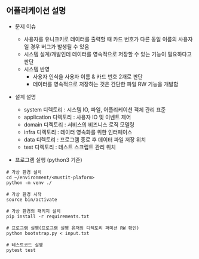## 어플리케이션 설명

* 문제 이슈
    - 사용자를 유니크키로 데이터를 출력할 때 카드 번호가 다른 동일 이름의 사용자일 경우 버그가 발생될 수 있음
    - 시스템 설계/개발인데 데이터를 영속적으로 저장할 수 있는 기능이 필요하다고 판단
    - 시스템 반영
        + 사용자 인식을 사용자 이름 & 카드 번호 2개로 판단
        + 데이터를 영속적으로 저장하는 것은 간단한 파일 RW 기능을 개발함

* 설계 설명
    - system 디렉토리 : 시스템 IO, 파일, 어플리케이션 객체 관리 표준
    - application 디렉토리 : 사용자 IO 및 이벤트 제어
    - domain 디렉토리 : 서비스의 비즈니스 로직 모델링
    - infra 디렉토리 : 데이터 영속화를 위한 인터페이스
    - data 디렉토리 : 프로그램 종료 후 데이터 파일 저장 위치
    - test 디렉토리 : 테스트 스크립트 관리 위치

* 프로그램 실행 (python3 기준)
```
# 가상 환경 설치
cd ~/environment/<mustit-plaform>
python -m venv ./

# 가상 환경 시작
source bin/activate

# 가상 환경의 패키지 설치
pip install -r requirements.txt

# 프로그램 실행(프로그램 실행 유저의 디렉토리 퍼미션 RW 확인)
python bootstrap.py < input.txt

# 테스트코드 실행
pytest test
```
